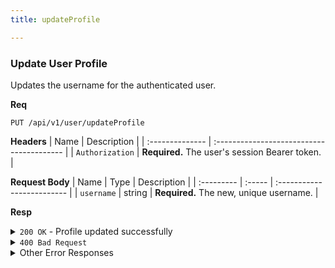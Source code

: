 ```yaml
---
title: updateProfile

---
```


### Update User Profile

Updates the username for the authenticated user.

**Req**
```
PUT /api/v1/user/updateProfile
```

**Headers**
| Name            | Description                               |
| :-------------- | :---------------------------------------- |
| `Authorization` | **Required.** The user's session Bearer token. |

**Request Body**
| Name       | Type   | Description                |
| :--------- | :----- | :------------------------- |
| `username` | string | **Required.** The new, unique username. |

**Resp**
<details>
<summary><code>200 OK</code> - Profile updated successfully</summary>

```json
{
  "code": 200,
  "message": "Profile updated successfully",
  "data": {
    "username": "NewJohnDoe",
    "email": "john.doe@example.com",
    "avatar_path": "/path/to/default/avatar.png"
  }
}
```
</details>

<details>
<summary><code>400 Bad Request</code></summary>
Possible `message` values:
* `"missing required field: username"`
* `"unable to update profile"` (Username is already taken)
```json
{ "code": 400, "message": "...", "data": null }
```
</details>

<details>
<summary>Other Error Responses</summary>
Also supports `401 Unauthorized` and `500 Internal Server Error`.
</details>